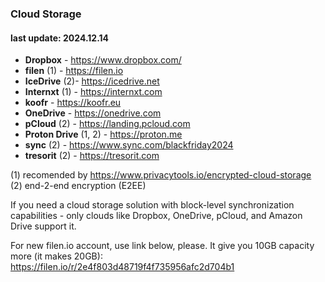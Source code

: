 ### Cloud Storage
#### last update: 2024.12.14
- **Dropbox** - https://www.dropbox.com/
- **filen** (1) - https://filen.io
- **IceDrive** (2)- https://icedrive.net
- **Internxt** (1) - https://internxt.com
- **koofr** - https://koofr.eu
- **OneDrive** - https://onedrive.com
- **pCloud** (2) - https://landing.pcloud.com
- **Proton Drive** (1, 2) - https://proton.me
- **sync** (2) - https://www.sync.com/blackfriday2024
- **tresorit** (2) - https://tresorit.com

(1) recomended by https://www.privacytools.io/encrypted-cloud-storage  
(2) end-2-end encryption (E2EE)

If you need a cloud storage solution with block-level synchronization capabilities - only clouds like Dropbox, OneDrive, pCloud, and Amazon Drive support it. 

For new filen.io account, use link below, please. It give you 10GB capacity more (it makes 20GB):  
https://filen.io/r/2e4f803d48719f4f735956afc2d704b1
